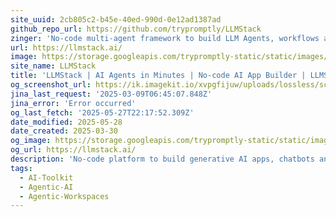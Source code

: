 ```yaml
---
site_uuid: 2cb805c2-b45e-40ed-990d-0e12ad1387ad
github_repo_url: https://github.com/trypromptly/LLMStack
zinger: 'No-code multi-agent framework to build LLM Agents, workflows and applications with your data'
url: https://llmstack.ai/
image: https://storage.googleapis.com/trypromptly-static/static/images/opengraph.jpg
site_name: LLMStack
title: 'LLMStack | AI Agents in Minutes | No-code AI App Builder | LLMStack'
og_screenshot_url: https://ik.imagekit.io/xvpgfijuw/uploads/lossless/screenshots/20250527_LLM_Stack_og_screenshot.jpeg
jina_last_request: '2025-03-09T06:45:07.848Z'
jina_error: 'Error occurred'
og_last_fetch: '2025-05-27T22:17:52.309Z'
date_modified: 2025-05-28
date_created: 2025-03-30
og_image: https://storage.googleapis.com/trypromptly-static/static/images/opengraph.jpg
og_url: https://llmstack.ai/
description: 'No-code platform to build generative AI apps, chatbots and agents with your data.'
tags:
  - AI-Toolkit
  - Agentic-AI
  - Agentic-Workspaces
---
```


